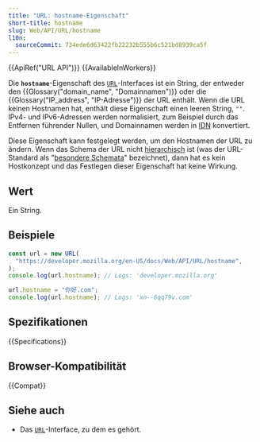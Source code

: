 ```yaml
---
title: "URL: hostname-Eigenschaft"
short-title: hostname
slug: Web/API/URL/hostname
l10n:
  sourceCommit: 734ede6d63422fb22232b555b6c521bd8939ca5f
---
```


{{ApiRef("URL API")}} {{AvailableInWorkers}}

Die **`hostname`**-Eigenschaft des [`URL`](/de/docs/Web/API/URL)-Interfaces ist ein String, der entweder den {{Glossary("domain_name", "Domainnamen")}} oder die {{Glossary("IP_address", "IP-Adresse")}} der URL enthält. Wenn die URL keinen Hostnamen hat, enthält diese Eigenschaft einen leeren String, `""`. IPv4- und IPv6-Adressen werden normalisiert, zum Beispiel durch das Entfernen führender Nullen, und Domainnamen werden in [IDN](https://en.wikipedia.org/wiki/Internationalized_domain_name) konvertiert.

Diese Eigenschaft kann festgelegt werden, um den Hostnamen der URL zu ändern. Wenn das Schema der URL nicht [hierarchisch](https://www.rfc-editor.org/rfc/rfc3986#section-1.2.3) ist (was der URL-Standard als "[besondere Schemata](https://url.spec.whatwg.org/#special-scheme)" bezeichnet), dann hat es kein Hostkonzept und das Festlegen dieser Eigenschaft hat keine Wirkung.

## Wert

Ein String.

## Beispiele

```js
const url = new URL(
  "https://developer.mozilla.org/en-US/docs/Web/API/URL/hostname",
);
console.log(url.hostname); // Logs: 'developer.mozilla.org'

url.hostname = "你好.com";
console.log(url.hostname); // Logs: 'xn--6qq79v.com'
```

## Spezifikationen

{{Specifications}}

## Browser-Kompatibilität

{{Compat}}

## Siehe auch

- Das [`URL`](/de/docs/Web/API/URL)-Interface, zu dem es gehört.
